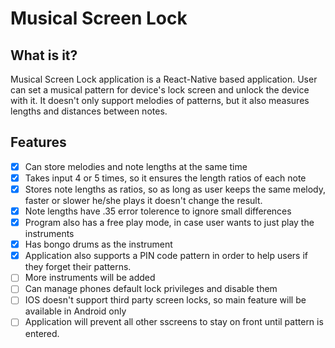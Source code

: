 # Musical Screen Lock

## What is it?

Musical Screen Lock application is a React-Native based application. User can set a musical pattern for device's lock screen and unlock the device with it. It doesn't only support melodies of patterns, but it also measures lengths and distances between notes.


## Features

- [x] Can store melodies and note lengths at the same time
- [x] Takes input 4 or 5 times, so it ensures the length ratios of each note
- [x] Stores note lengths as ratios, so as long as user keeps the same melody, faster or slower he/she plays it doesn't change the result.
- [x] Note lengths have .35 error tolerence to ignore small differences
- [x] Program also has a free play mode, in case user wants to just play the instruments
- [x] Has bongo drums as the instrument
- [x] Application also supports a PIN code pattern in order to help users if they forget their patterns.
- [ ] More instruments will be added
- [ ] Can manage phones default lock privileges and disable them
- [ ] IOS doesn't support third party screen locks, so main feature will be available in Android only
- [ ] Application will prevent all other sscreens to stay on front until pattern is entered.
